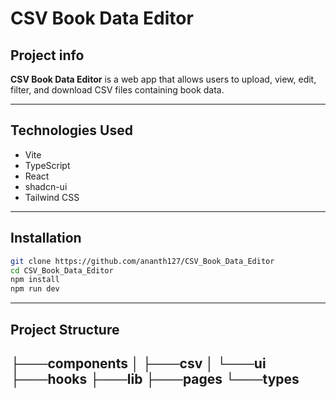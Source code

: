 # CSV Book Data Editor

## Project info

**CSV Book Data Editor** is a web app that allows users to upload, view, edit, filter, and download CSV files containing book data.

---

## Technologies Used

- Vite
- TypeScript
- React
- shadcn-ui
- Tailwind CSS

---

## Installation

```sh
git clone https://github.com/ananth127/CSV_Book_Data_Editor
cd CSV_Book_Data_Editor
npm install
npm run dev

```
---
## Project Structure

├───components
│   ├───csv
│   └───ui
├───hooks
├───lib
├───pages
└───types
---
